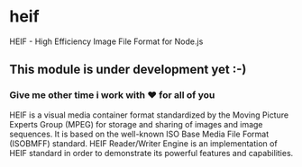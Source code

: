 # heif
HEIF - High Efficiency Image File Format  for Node.js

## This module is under development yet :-) 
### Give me other time i work with :heart: for all of you

HEIF is a visual media container format standardized by the Moving Picture Experts
Group (MPEG) for storage and sharing of images and image sequences. It is based on
the well-known ISO Base Media File Format (ISOBMFF) standard. HEIF Reader/Writer 
Engine is an implementation of HEIF standard in order to demonstrate its powerful 
features and capabilities.


